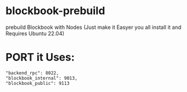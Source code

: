 # blockbook-prebuild
prebuild Blockbook with Nodes (Just make it Easyer you all install it and Requires Ubuntu 22.04)

# PORT it Uses:

```
"backend_rpc": 8022,
"blockbook_internal": 9013,
"blockbook_public": 9113
```
